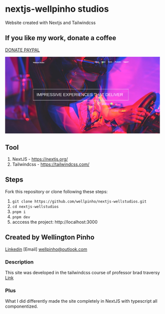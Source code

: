 # nextjs-wellpinho studios
Website created with Nextjs and Tailwindcss

## If you like my work, donate a coffee
[DONATE PAYPAL](https://www.paypal.com/donate/?hosted_button_id=DPS2FRCH25ZMJ)

![header](./header.png)

## Tool
1. NextJS - https://nextjs.org/
2. Tailwindcss - https://tailwindcss.com/

## Steps
Fork this repository or clone following these steps:
1. ```git clone https://github.com/wellpinho/nextjs-wellstudios.git```
2. ```cd nextjs-wellstudios```
3. ```pnpm i```
4. ```pnpm dev```
5. acccess the project: http://localhost:3000

## Created by Wellington Pinho
[Linkedin](https://www.linkedin.com/in/wellpinho/)
[Email] wellpinho@outlook.com

### Description
This site was developed in the tailwindcss course of professor brad traversy
[Link](https://www.udemy.com/course/tailwind-from-scratch)

### Plus
What I did differently made the site completely in NextJS with typescript all componentized.